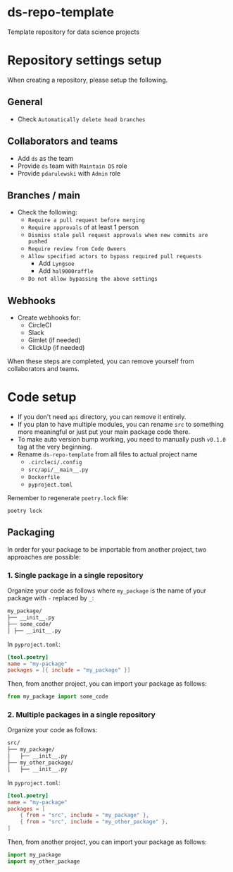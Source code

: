 # ds-repo-template
Template repository for data science projects


# Repository settings setup
When creating a repository, please setup the following.

## General
- Check `Automatically delete head branches`

## Collaborators and teams
- Add `ds` as the team
- Provide `ds` team with `Maintain DS` role
- Provide `pdarulewski` with `Admin` role

## Branches / main
- Check the following:
  - `Require a pull request before merging`
  - `Require approvals` of at least 1 person
  - `Dismiss stale pull request approvals when new commits are pushed`
  - `Require review from Code Owners`
  - `Allow specified actors to bypass required pull requests`
    - Add `Lyngsoe`
    - Add `hal9000raffle`
  - `Do not allow bypassing the above settings`

## Webhooks
- Create webhooks for:
  - CircleCI
  - Slack
  - Gimlet (if needed)
  - ClickUp (if needed)

When these steps are completed, you can remove yourself from collaborators and teams.


# Code setup
- If you don't need `api` directory, you can remove it entirely.
- If you plan to have multiple modules, you can rename `src` to something more meaningful or just put your main package code there.
- To make auto version bump working, you need to manually push `v0.1.0` tag at the very beginning.
- Rename `ds-repo-template` from all files to actual project name
  - `.circleci/.config`
  - `src/api/__main__.py`
  - `Dockerfile`
  - `pyproject.toml`

Remember to regenerate `poetry.lock` file:
```shell
poetry lock
```

## Packaging

In order for your package to be importable from another project, two approaches are possible:


### 1. Single package in a single repository

Organize your code as follows where `my_package` is the name of your package with `-` replaced by `_`:

```markdown
my_package/
├── __init__.py
├── some_code/
│ ├── __init__.py
```

In `pyproject.toml`:

```toml
[tool.poetry]
name = "my-package"
packages = [{ include = "my_package" }]
```

Then, from another project, you can import your package as follows:

```python
from my_package import some_code
```


### 2. Multiple packages in a single repository

Organize your code as follows:

```markdown
src/
├── my_package/
│   ├── __init__.py
├── my_other_package/
│   ├── __init__.py
```

In `pyproject.toml`:

```toml
[tool.poetry]
name = "my-package"
packages = [
    { from = "src", include = "my_package" },
    { from = "src", include = "my_other_package" },
]
```

Then, from another project, you can import your package as follows:

```python
import my_package
import my_other_package
```
